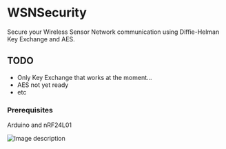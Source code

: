 # WSNSecurity

Secure your Wireless Sensor Network communication using Diffie-Helman Key Exchange and AES.

## TODO

* Only Key Exchange that works at the moment...
* AES not yet ready
* etc

### Prerequisites

Arduino and nRF24L01

![Image description](https://i.imgur.com/o3rFCeP.jpg)
